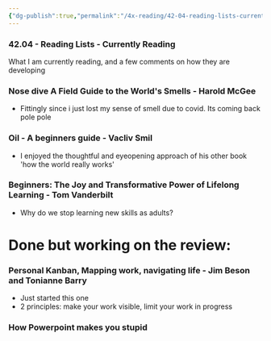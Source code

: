 ```yaml
---
{"dg-publish":true,"permalink":"/4x-reading/42-04-reading-lists-currently-reading/"}
---
```



### 42.04 - Reading Lists - Currently Reading

What I am currently reading, and a few comments on how they are developing


### Nose dive  A Field Guide to the World's Smells - Harold McGee
- Fittingly since i just lost my sense of smell due to covid. Its coming back pole pole

### Oil - A beginners guide - Vacliv Smil
- I enjoyed the thoughtful and eyeopening approach of his other book 'how the world really works'

### Beginners: The Joy and Transformative Power of Lifelong Learning  - Tom Vanderbilt
- Why do we stop learning new skills as adults?

# Done but working on the review:

### Personal Kanban, Mapping work, navigating life - Jim Beson and Tonianne Barry
- Just started this one
- 2 principles: make your work visible, limit your work in progress


### How Powerpoint makes you stupid